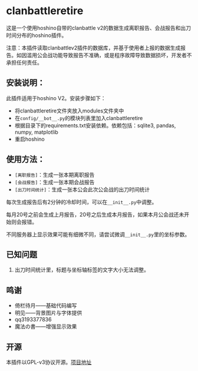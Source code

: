 # clanbattleretire

这是一个使用hoshino自带的clanbattle v2的数据生成离职报告、会战报告和出刀时间分布的hoshino插件。

注意：本插件读取clanbattlev2插件的数据库，并基于使用者上报的数据生成报告。如因滥用公会战功能导致报告不准确，或是程序故障导致数据损坏，开发者不承担任何责任。

## 安装说明：

此插件适用于hoshino V2。安装步骤如下：

- 将clanbattleretire文件夹放入modules文件夹中
- 在```config/__bot__.py```的模块列表里加入clanbattleretire
- 根据目录下的requirements.txt安装依赖。依赖包括：sqlite3, pandas, numpy, matplotlib
- 重启hoshino

## 使用方法：

- ```[离职报告]```：生成一张本期离职报告
- ```[会战报告]```：生成一张本期会战报告
- ```[出刀时间统计]```：生成一张本公会此次公会战的出刀时间统计

每次生成报告后有2分钟的冷却时间，可以在```__init__.py```中调整。

每月20号之前会生成上月报告，20号之后生成本月报告，如果本月公会战还未开始则会报错。

不同服务器上显示效果可能有细微不同，请尝试微调```__init__.py```里的坐标参数。

## 已知问题

1. 出刀时间统计里，标题与坐标轴标签的文字大小无法调整。

## 鸣谢

- 倚栏待月——基础代码编写
- 明见——背景图片与字体提供
- qq3193377836
- 魔法の書——增强显示效果

## 开源

本插件以GPL-v3协议开源。[项目地址](https://github.com/iamwyh2019/clanbattleretire)